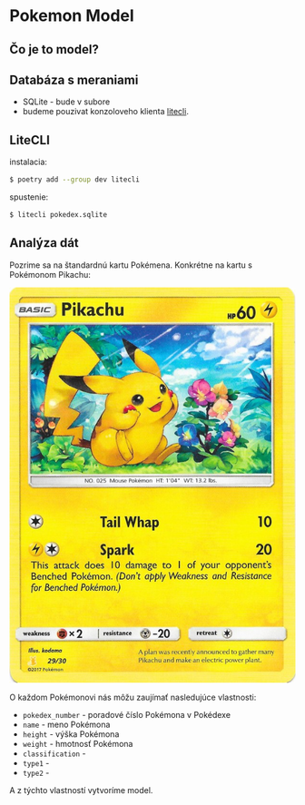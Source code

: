 # Pokemon Model


## Čo je to model?


## Databáza s meraniami

* SQLite - bude v subore
* budeme pouzivat konzoloveho klienta [litecli](https://litecli.com).


## LiteCLI

instalacia:

```bash
$ poetry add --group dev litecli
```

spustenie:

```bash
$ litecli pokedex.sqlite
```


## Analýza dát

Pozrime sa na štandardnú kartu Pokémena. Konkrétne na kartu s Pokémonom Pikachu:

![pikachu](../images/pikachu.jpg)

O každom Pokémonovi nás môžu zaujímať nasledujúce vlastnosti:

* `pokedex_number` - poradové číslo Pokémona v Pokédexe
* `name` - meno Pokémona
* `height` - výška Pokémona
* `weight` - hmotnosť Pokémona
* `classification` -
* `type1` -
* `type2` -

A z týchto vlastností vytvoríme model.
